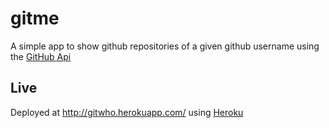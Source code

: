 # gitme
A simple app to show github repositories of a given github username using the [GitHub Api](https://developer.github.com/v3)

## Live
Deployed at http://gitwho.herokuapp.com/ using [Heroku](https://www.heroku.com/)
